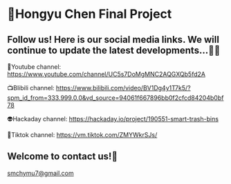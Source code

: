 # 🚮**Hongyu Chen Final Project**
## Follow us! Here is our social media links. We will continue to update the latest developments...🚀🔗
🔗Youtube channel:
https://www.youtube.com/channel/UC5s7DoMgMNC2AQGXQb5fd2A

📺Blibili channel:
https://www.bilibili.com/video/BV1Dg4y1T7k5/?spm_id_from=333.999.0.0&vd_source=94061f667896bb0f2cfcd84204b0bf78

👽Hackaday channel:
https://hackaday.io/project/190551-smart-trash-bins

💃Tiktok channel:
https://vm.tiktok.com/ZMYWkrSJs/

## Welcome to contact us!📧
smchymu7@gmail.com
